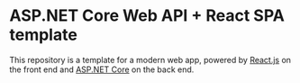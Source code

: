 # ASP.NET Core Web API + React SPA template

This repository is a template for a modern web app, powered by [React.js](https://reactjs.org/) on the front end and [ASP.NET Core](https://dotnet.microsoft.com/apps/aspnet) on the back end.

